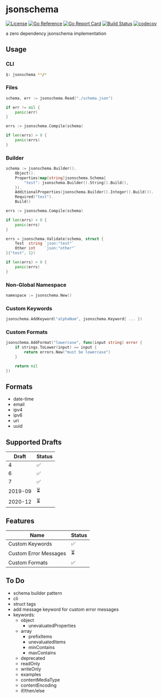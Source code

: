 # jsonschema

[![License](https://img.shields.io/badge/License-MIT-blue.svg)](https://opensource.org/licenses/MIT)
[![Go Reference](https://pkg.go.dev/badge/github.com/aacebo/jsonschema.svg)](https://pkg.go.dev/github.com/aacebo/jsonschema)
[![Go Report Card](https://goreportcard.com/badge/github.com/aacebo/jsonschema)](https://goreportcard.com/report/github.com/aacebo/jsonschema)
[![Build Status](https://github.com/aacebo/jsonschema/actions/workflows/ci.yml/badge.svg?branch=main)](https://github.com/aacebo/jsonschema/actions/workflows/ci.yml)
[![codecov](https://codecov.io/gh/aacebo/jsonschema/graph/badge.svg?token=ZFJMM1BZVM)](https://codecov.io/gh/aacebo/jsonschema)

a zero dependency jsonschema implementation

## Usage

### CLI

```bash
$: jsonschema **/*
```

### Files

```go
schema, err := jsonschema.Read("./schema.json")

if err != nil {
    panic(err)
}

errs := jsonschema.Compile(schema)

if len(errs) > 0 {
    panic(errs)
}
```

### Builder

```go
schema := jsonschema.Builder().
    Object().
    Properties(map[string]jsonschema.Schema{
        "test": jsonschema.Builder().String().Build(),
    }).
    AdditionalProperties(jsonschema.Builder().Integer().Build()).
    Required("test").
    Build()

errs := jsonschema.Compile(schema)

if len(errs) > 0 {
    panic(errs)
}

errs = jsonschema.Validate(schema, struct {
    Test  string `json:"test"`
    Other int    `json:"other"`
}{"test", 1})

if len(errs) > 0 {
    panic(errs)
}
```

### Non-Global Namespace

```go
namespace := jsonschema.New()
```

### Custom Keywords

```go
jsonschema.AddKeyword("alphaNum", jsonschema.Keyword{ ... })
```

### Custom Formats

```go
jsonschema.AddFormat("lowercase", func(input string) error {
    if strings.ToLower(input) == input {
        return errors.New("must be lowercase")
    }

    return nil
})
```

## Formats

- date-time
- email
- ipv4
- ipv6
- uri
- uuid

## Supported Drafts

| Draft   | Status  |
|---------|---------|
| 4       | ✅      |
| 6       | ✅      |
| 7       | ✅      |
| 2019-09 | ⏳      |
| 2020-12 | ⏳      |

## Features

| Name                  | Status    |
|-----------------------|-----------|
| Custom Keywords       | ✅        |
| Custom Error Messages | ⏳        |
| Custom Formats        | ✅        |

## To Do

- schema builder pattern
- cli
- struct tags
- add message keyword for custom error messages
- keywords:
    - object
        - unevaluatedProperties
    - array
        - prefixItems
        - unevaluatedItems
        - minContains
        - maxContains
    - deprecated
    - readOnly
    - writeOnly
    - examples
    - contentMediaType
    - contentEncoding
    - if/then/else
